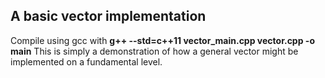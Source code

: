 <h2>A basic vector implementation</h2>
<p>
Compile using gcc with <b>g++ --std=c++11 vector_main.cpp vector.cpp -o main</b>
This is simply a demonstration of how a general vector might be implemented
on a fundamental level.
</p>
